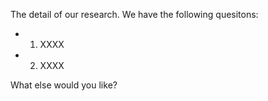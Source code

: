 The detail of our research. We have the following quesitons:

- 1. XXXX
- 2. XXXX

What else would you like?
